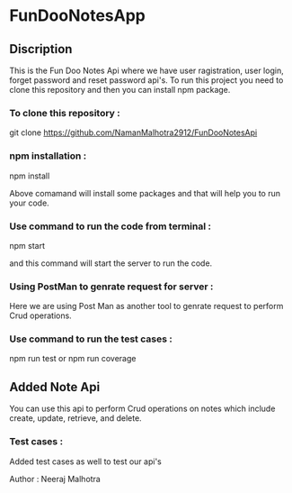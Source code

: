 # FunDooNotesApp

## Discription
This is the Fun Doo Notes Api where we have user ragistration, user login, forget password and reset password api's.
To run this project you need to clone this repository and then you can install npm package.

### To clone this repository : 

git clone https://github.com/NamanMalhotra2912/FunDooNotesApi

### npm installation :

npm install

Above comamand will install some packages and that will help you to run your code.

### Use command to run the code from terminal :
npm start

and this command will start the server to run the code.

### Using PostMan to genrate request for server :

Here we are using Post Man as another tool to genrate request to perform Crud operations.

### Use command to run the test cases :
npm run test or
npm run coverage

## Added Note Api

You can use this api to perform Crud operations on notes which include create, update, retrieve, and delete.

### Test cases :

Added test cases as well to test our api's

Author : 
Neeraj Malhotra